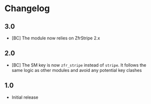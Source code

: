 # Changelog

## 3.0

* [BC] The module now relies on ZfrStripe 2.x

## 2.0

* [BC] The SM key is now `zfr_stripe` instead of `stripe`. It follows the same logic as other modules and
avoid any potential key clashes

## 1.0

* Initial release
